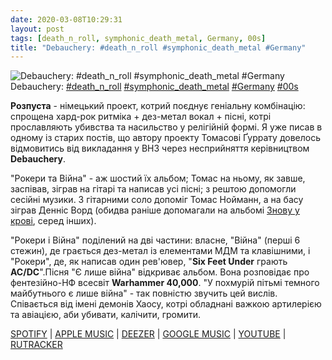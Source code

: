 ```yaml
---
date: 2020-03-08T10:29:31
layout: post
tags: [death_n_roll, symphonic_death_metal, Germany, 00s]
title: "Debauchery: #death_n_roll #symphonic_death_metal #Germany"
---
```

![Debauchery: #death_n_roll #symphonic_death_metal #Germany](https://res.cloudinary.com/vast-space-unexplored/image/upload/q_auto,dpr_auto,w_auto/photos/photo_914_08-03-2020_10-29-31.jpg)
Debauchery: [#death_n_roll](/tags/#death_n_roll) [#symphonic_death_metal](/tags/#symphonic_death_metal) [#Germany](/tags/#Germany) [#00s](/tags/#00s)

**Розпуста** - німецький проект, котрий поєднує геніальну комбінацію: спрощена хард-рок ритміка + дез-метал вокал + пісні, котрі прославляють убивства та насильство у релігійній формі. Я уже писав в одному із старих постів, що автору проекту Томасові Ґуррату довелось відмовитись від викладання у ВНЗ через несприйняття керівництвом **Debauchery**.

&quot;Рокери та Війна&quot; - аж шостий їх альбом; Томас на ньому, як завше, заспівав, зіграв на гітарі та написав усі пісні; з рештою допомогли сесійні музики. З гітарними соло допоміг Томас Нойманн, а на басу зіграв Денніс Ворд (обидва раніше допомагали на альбомі [Знову у крові](/2020-01-14-debauchery--death-n-roll-death-metal-germany-00s), серед інших).

&quot;Рокери і Війна&quot; поділений на дві частини: власне, &quot;Війна&quot; (перші 6 стежин), де грається дез-метал із елементами МДМ та клавішними, і &quot;Рокери&quot;, де, як написав один рев&#39;ювер, &quot;**Six Feet Under** грають **AC/DC**&quot;.Пісня &quot;Є лише війна&quot; відкриває альбом. Вона розповідає про фентезійно-НФ всесвіт __Warhammer 40,000__. &quot;У похмурій пітьмі темного майбутнього є лише війна&quot; - так повністю звучить цей вислів. Співається від імені демонів Хаосу, котрі обладнані важкою артилерією та авіацією, аби убивати, калічити, громити.

[SPOTIFY](https://open.spotify.com/album/6TirFJwg70QmIU9mLsuJ4w) \| [APPLE MUSIC](https://music.apple.com/ru/album/rockers-and-war/942900480) \| [DEEZER](https://www.deezer.com/album/9183817?utm_source=deezer&amp;utm_content=album-9183817&amp;utm_term=1601611822_1583656057&amp;utm_medium=web) \| [GOOGLE MUSIC](https://play.google.com/music/m/B2ljmlrzt72ejm4gzg4hcwrthie?t=Rockers__War_-_Debauchery) \| [YOUTUBE](https://www.youtube.com/playlist?list=OLAK5uy_n9xd9V50BbxfWCwzBXwJvzSOlf7OUTFHM) \| [RUTRACKER](https://rutracker.org/forum/viewtopic.php?t=4781400)